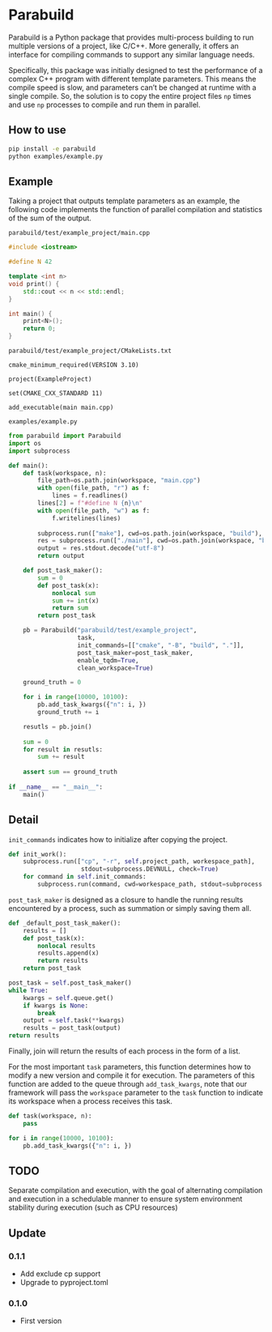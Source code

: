 # Parabuild

Parabuild is a Python package that provides multi-process building to run multiple versions of a project, like C/C++. More generally, it offers an interface for compiling commands to support any similar language needs.

Specifically, this package was initially designed to test the performance of a complex C++ program with different template parameters. This means the compile speed is slow, and parameters can’t be changed at runtime with a single compile. So, the solution is to copy the entire project files `np` times and use `np` processes to compile and run them in parallel.

## How to use

```bash
pip install -e parabuild
python examples/example.py
```

## Example

Taking a project that outputs template parameters as an example, the following code implements the function of parallel compilation and statistics of the sum of the output.

`parabuild/test/example_project/main.cpp`

```cpp
#include <iostream>

#define N 42

template <int n>
void print() {
    std::cout << n << std::endl;
}

int main() {
    print<N>();
    return 0;
}
```

`parabuild/test/example_project/CMakeLists.txt`

```CMakeLists
cmake_minimum_required(VERSION 3.10)

project(ExampleProject)

set(CMAKE_CXX_STANDARD 11)

add_executable(main main.cpp)
```

`examples/example.py`

```py
from parabuild import Parabuild
import os
import subprocess

def main():
    def task(workspace, n):
        file_path=os.path.join(workspace, "main.cpp")
        with open(file_path, "r") as f:
            lines = f.readlines()
        lines[2] = f"#define N {n}\n"
        with open(file_path, "w") as f:
            f.writelines(lines)
            
        subprocess.run(["make"], cwd=os.path.join(workspace, "build"), stdout=subprocess.DEVNULL, check=True)
        res = subprocess.run(["./main"], cwd=os.path.join(workspace, "build"), capture_output=True, check=True)
        output = res.stdout.decode("utf-8")
        return output

    def post_task_maker():
        sum = 0
        def post_task(x):
            nonlocal sum
            sum += int(x)
            return sum
        return post_task

    pb = Parabuild("parabuild/test/example_project",
                   task,
                   init_commands=[["cmake", "-B", "build", "."]],
                   post_task_maker=post_task_maker,
                   enable_tqdm=True,
                   clean_workspace=True)

    ground_truth = 0

    for i in range(10000, 10100):
        pb.add_task_kwargs({"n": i, })
        ground_truth += i

    resutls = pb.join()
    
    sum = 0
    for result in resutls:
        sum += result
        
    assert sum == ground_truth
    
if __name__ == "__main__":
    main()

```

## Detail

`init_commands` indicates how to initialize after copying the project.

```py
def init_work():
    subprocess.run(["cp", "-r", self.project_path, workespace_path],
                    stdout=subprocess.DEVNULL, check=True)
    for command in self.init_commands:
        subprocess.run(command, cwd=workespace_path, stdout=subprocess.DEVNULL, check=True)
```

`post_task_maker` is designed as a closure to handle the running results encountered by a process, such as summation or simply saving them all.

```py
def _default_post_task_maker():
    results = []
    def post_task(x):
        nonlocal results
        results.append(x)
        return results
    return post_task

post_task = self.post_task_maker()
while True:
    kwargs = self.queue.get()
    if kwargs is None:
        break
    output = self.task(**kwargs)
    results = post_task(output)
return results
```

Finally, join will return the results of each process in the form of a list.

For the most important `task` parameters, this function determines how to modify a new version and compile it for execution. The parameters of this function are added to the queue through `add_task_kwargs`, note that our framework will pass the `workspace` parameter to the `task` function to indicate its workspace when a process receives this task.

```py
def task(workspace, n):
    pass

for i in range(10000, 10100):
    pb.add_task_kwargs({"n": i, })
```

## TODO

Separate compilation and execution, with the goal of alternating compilation and execution in a schedulable manner to ensure system environment stability during execution (such as CPU resources)

## Update

### 0.1.1

- Add exclude cp support
- Upgrade to pyproject.toml

### 0.1.0

- First version
